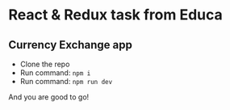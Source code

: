 # React & Redux task from Educa

## Currency Exchange app

- Clone the repo
- Run command: `npm i`
- Run command: `npm run dev`

And you are good to go!
